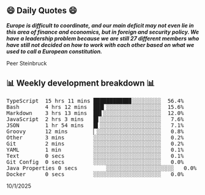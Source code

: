 ## 😄 Daily Quotes 😄

_**Europe is difficult to coordinate, and our main deficit may not even lie in this area of finance and economics, but in foreign and security policy. We have a leadership problem because we are still 27 different members who have still not decided on how to work with each other based on what we used to call a European constitution.**_

Peer Steinbruck



## 📊 Weekly development breakdown 📊

<pre>TypeScript  15 hrs 11 mins ███████████▊░░░░░░░░░  56.4%
Bash        4 hrs 12 mins  ███▎░░░░░░░░░░░░░░░░░  15.6%
Markdown    3 hrs 13 mins  ██▌░░░░░░░░░░░░░░░░░░  12.0%
JavaScript  2 hrs 3 mins   █▌░░░░░░░░░░░░░░░░░░░   7.6%
JSON        1 hr 54 mins   █▍░░░░░░░░░░░░░░░░░░░   7.1%
Groovy      12 mins        ▏░░░░░░░░░░░░░░░░░░░░   0.8%
Other       3 mins         ░░░░░░░░░░░░░░░░░░░░░   0.2%
Git         2 mins         ░░░░░░░░░░░░░░░░░░░░░   0.2%
YAML        1 min          ░░░░░░░░░░░░░░░░░░░░░   0.1%
Text        0 secs         ░░░░░░░░░░░░░░░░░░░░░   0.1%
Git Config  0 secs         ░░░░░░░░░░░░░░░░░░░░░   0.0%
Java Properties 0 secs         ░░░░░░░░░░░░░░░░░░░░░   0.0%
Docker      0 secs         ░░░░░░░░░░░░░░░░░░░░░   0.0%</pre>

10/1/2025